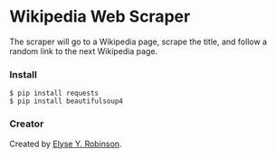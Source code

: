 # Wikipedia Web Scraper

The scraper will go to a Wikipedia page, scrape the title, and follow a random link to the next Wikipedia page. 

### Install

    $ pip install requests
    $ pip install beautifulsoup4

### Creator

Created by [Elyse Y. Robinson](https://www.newsin.it).
